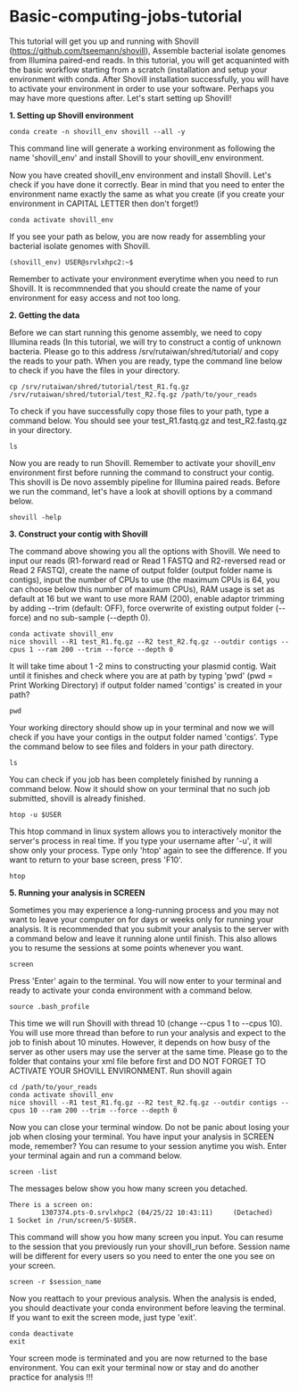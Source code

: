 # Basic-computing-jobs-tutorial

This tutorial will get you up and running with Shovill (https://github.com/tseemann/shovill), Assemble bacterial isolate genomes from Illumina paired-end reads. In this tutorial, you will get acquaninted with the basic workflow starting from a scratch (installation and setup your environment with conda. 
After Shovill installation successfully, you will have to activate your environment in order to use your software. Perhaps you may have more questions after. Let's start setting up Shovill! 

**1. Setting up Shovill environment**
```
conda create -n shovill_env shovill --all -y
```
This command line will generate a working environment as following the name 'shovill_env' and install Shovill to your shovill_env environment.

Now you have created shovill_env environment and install Shovill. Let's check if you have done it correctly. Bear in mind that you need to enter the environment name exactly the same as what you create (if you create your environment in CAPITAL LETTER then don't forget!)

```
conda activate shovill_env 
```

If you see your path as below, you are now ready for assembling your bacterial isolate genomes with Shovill.

```
(shovill_env) USER@srvlxhpc2:~$
```
Remember to activate your environment everytime when you need to run Shovill. It is recommnended that you should create the name of your environment for easy access and not too long. 

**2. Getting the data**

Before we can start running this genome assembly, we need to copy Illumina reads (In this tutorial, we will try to construct a contig of unknown bacteria. Please go to this address /srv/rutaiwan/shred/tutorial/ and copy the reads to your path.
When you are ready, type the command line below to check if you have the files in your directory.

```
cp /srv/rutaiwan/shred/tutorial/test_R1.fq.gz /srv/rutaiwan/shred/tutorial/test_R2.fq.gz /path/to/your_reads
```
To check if you have successfully copy those files to your path, type a command below. You should see your test_R1.fastq.gz and test_R2.fastq.gz in your directory.

```
ls
```

Now you are ready to run Shovill. Remember to activate your shovill_env environment first before running the command to construct your contig.
This shovill is De novo assembly pipeline for Illumina paired reads. Before we run the command, let's have a look at shovill options by a command below.

```
shovill -help
```

**3. Construct your contig with Shovill**

The command above showing you all the options with Shovill. We need to input our reads (R1-forward read or Read 1 FASTQ and R2-reversed read or Read 2 FASTQ), create the name of output folder (output folder name is contigs), input the number of CPUs to use (the maximum CPUs is 64, you can choose below this number of maximum CPUs), RAM usage is set as default at 16 but we want to use more RAM (200), enable adaptor trimming by adding --trim (default: OFF), force overwrite of existing output folder (--force) and no sub-sample (--depth 0).

```
conda activate shovill_env
nice shovill --R1 test_R1.fq.gz --R2 test_R2.fq.gz --outdir contigs --cpus 1 --ram 200 --trim --force --depth 0
```

It will take time about 1 -2 mins to constructing your plasmid contig. Wait until it finishes and check where you are at path by typing 'pwd' (pwd = Print Working Directory) if output folder named 'contigs' is created in your path?

```
pwd
```
Your working directory should show up in your terminal and now we will check if you have your contigs in the output folder named 'contigs'. Type the command below to see files and folders in your path directory.

```
ls
```
You can check if you job has been completely finished by running a command below. Now it should show on your terminal that no such job submitted, shovill is already finished.   

```
htop -u $USER
```

This htop command in linux system allows  you to interactively monitor the server's process in real time. If you type your username after '-u', it will show only your process. Type only 'htop' again to see the difference. If you want to return to your base screen, press 'F10'.

```
htop
```

**5. Running your analysis in SCREEN**

Sometimes you may experience a long-running process and you may not want to leave your computer on for days or weeks only for running your analysis. It is recommended that you submit your analysis to the server with a command below and leave it running alone until finish. This also allows you to resume the sessions at some points whenever you want.  

```
screen
```

Press 'Enter' again to the terminal. You will now enter to your terminal and ready to activate your conda environment with a command below.

```
source .bash_profile
```

This time we will run Shovill with thread 10 (change --cpus 1 to --cpus 10). You will use more thread than before to run your analysis and expect to the job to finish about 10 minutes. However, it depends on how busy of the server as other users may use the server at the same time. Please go to the folder that contains your xml file before first and DO NOT FORGET TO ACTIVATE YOUR SHOVILL ENVIRONMENT. Run shovill again 

```
cd /path/to/your_reads
conda activate shovill_env
nice shovill --R1 test_R1.fq.gz --R2 test_R2.fq.gz --outdir contigs --cpus 10 --ram 200 --trim --force --depth 0

```
Now you can close your terminal window. Do not be panic about losing your job when closing your terminal. You have input your analysis in SCREEN mode, remember? You can resume to your session anytime you wish. Enter your terminal again and run a command below.

```
screen -list
```
The messages below show you how many screen you detached. 
```
There is a screen on:
        1307374.pts-0.srvlxhpc2 (04/25/22 10:43:11)     (Detached)
1 Socket in /run/screen/S-$USER.
```


This command will show you how many screen you input. You can resume to the session that you previously run your shovill_run before. Session name will be different for every users so you need to enter the one you see on your screen. 

```
screen -r $session_name
```

Now you reattach to your previous analysis. When the analysis is ended, you should deactivate your conda environment before leaving the terminal. If you want to exit the screen mode, just type 'exit'. 

```
conda deactivate
exit
```
Your screen mode is terminated and you are now returned to the base environment. You can exit your terminal now or stay and do another practice for analysis !!!
